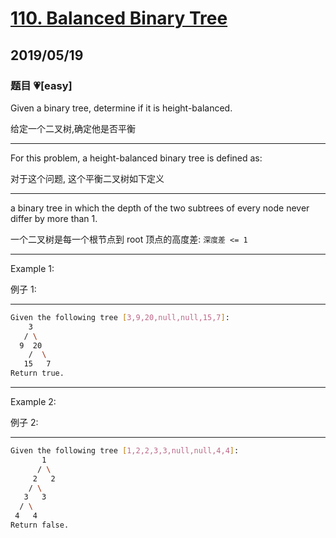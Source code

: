 # [110. Balanced Binary Tree](https://leetcode.com/problems/balanced-binary-tree/)

## 2019/05/19

### 题目 💗[easy]

Given a binary tree, determine if it is height-balanced.

给定一个二叉树,确定他是否平衡

---

For this problem, a height-balanced binary tree is defined as:

对于这个问题, 这个平衡二叉树如下定义

---

a binary tree in which the depth of the two subtrees of every node never differ by more than 1.

一个二叉树是每一个根节点到 root 顶点的高度差: `深度差 <= 1`

---

Example 1:

例子 1:

---

```bash
Given the following tree [3,9,20,null,null,15,7]:
    3
   / \
  9  20
    /  \
   15   7
Return true.
```

---

Example 2:

例子 2:

---

```bash
Given the following tree [1,2,2,3,3,null,null,4,4]:
       1
      / \
     2   2
    / \
   3   3
  / \
 4   4
Return false.
```

